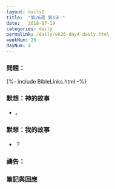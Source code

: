 ```yaml
---
layout: daily2
title:  "第26週 第3天 "
date:   2018-07-19
categories: daily
permalink: /daily/wk26-day4-daily.html
weekNum: 26
dayNum: 4
---
```


### 問題：

{%- include BibleLinks.html -%}

### 默想：神的故事 
+ 。 

### 默想：我的故事 
+ ？

### 禱告：

### 筆記與回應
